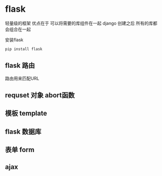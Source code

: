 # flask

轻量级的框架
优点在于 可以将需要的库组件在一起
django 创建之后 所有的库都会组合在一起

安装flask

```python
pip install flask
```

## flask 路由

路由用来匹配URL

## requset 对象 abort函数

## 模板 template

## flask 数据库

## 表单 form

## ajax
